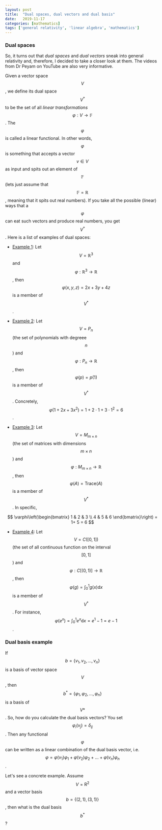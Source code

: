 ```yaml
---
layout: post
title:  "Dual spaces, dual vectors and dual basis"
date:   2019-11-17
categories: [mathematics]
tags: ['general relativity', 'linear algebra', 'mathematics']
---
```


### Dual spaces
So, it turns out that *dual spaces* and *dual vectors* sneak into general relativity and, therefore, I decided to take a closer look at them. The videos from Dr Peyam on YouTube are also very informative.

Given a vector space $$V$$, we define its dual space $$V^*$$ to be the set of all *linear transformations* $$\varphi: V \to \mathbb{F}$$. The $$\varphi$$ is called a linear functional. In other words, $$\varphi$$ is something that accepts a vector $$v \in V$$ as input and spits out an element of $$\mathbb{F}$$ (lets just assume that $$\mathbb{F} = \mathbb{R}$$, meaning that it spits out real numbers). If you take all the possible (linear) ways that a $$\varphi$$ can eat such vectors and produce real numbers, you get $$V^*$$. Here is a list of examples of dual spaces:

* <ins>Example 1</ins>: Let $$V = \mathbb{R}^3$$ and $$\varphi: \mathbb{R}^3 \to \mathbb{R}$$, then $$\varphi(x,y,z) = 2x+3y+4z$$ is a member of $$V^*$$.

* <ins>Example 2</ins>: Let $$V = P_n$$ (the set of polynomials with degreee $$n$$) and $$\varphi: P_n \to \mathbb{R}$$, then $$\varphi(p) = p(1)$$ is a member of $$V^*$$. Concretely, $$\varphi(1 + 2x + 3x^2) = 1 + 2\cdot 1 + 3\cdot 1^2 = 6$$.

* <ins>Example 3</ins>: Let $$V = M_{m\times n}$$ (the set of matrices with dimensions $$m\times n$$) and $$\varphi: M_{m\times n} \to \mathbb{R}$$, then $$\varphi(A) = \text{Trace}(A)$$ is a member of $$V^*$$. In specific,

$$
\varphi\left(\begin{bmatrix}
1 & 2 & 3 \\
4 & 5 & 6
\end{bmatrix}\right) = 1+ 5 = 6
$$

* <ins>Example 4</ins>: Let $$V = C([0,1])$$ (the set of all continuous function on the interval $$[0,1]$$) and $$\varphi: C[(0,1)] \to \mathbb{R}$$, then $$\varphi(g) = \int_0^1 g(x) \mathrm{d}x$$ is a member of $$V^*$$. For instance, $$\varphi(e^x) = \int_0^1 e^x \mathrm{d}x = e^1 - 1 = e -1$$.

### Dual basis example
If $$b = \{v_1, v_2, \ldots, v_n\}$$ is a basis of vector space $$V$$, then $$b^* = \{ \varphi_1, \varphi_2, \ldots, \varphi_n\}$$ is a basis of $$V*$$. So, how do you calculate the dual basis vectors? You set $$\varphi_i(v_j) = \delta_{ij}$$. Then any functional $$\varphi$$ can be written as a linear combination of the dual basis vector, i.e. $$\varphi = \varphi(v_1) \varphi_1 + \varphi(v_2) \varphi_2 + \ldots + \varphi(v_n) \varphi_n$$.

Let's see a concrete example. Assume $$V = \mathrm{R}^2$$ and a vector basis $$b = \{ (2,1), (3,1) \}$$, then what is the dual basis $$b^*$$? 
